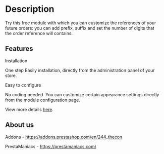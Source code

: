 # Description
Try this free module with which you can customize the references of your future orders: you can add prefix, suffix and set the number of digits that the order reference will contains.

## Features
Installation

One step Easily installation, directly from the administration panel of your store.


Easy to configure

No coding needed. You can customize certain appearance settings directly from the module configuration page.

View more details [here](https://prestamaniacs.com/free-modules/78-custom-order-reference.html).

## About us
Addons - https://addons.prestashop.com/en/244_thecon

PrestaManiacs - https://prestamaniacs.com/

